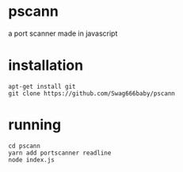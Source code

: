 # pscann
a port scanner made in javascript 

# installation 
```
apt-get install git
git clone https://github.com/Swag666baby/pscann
```

# running 
```
cd pscann
yarn add portscanner readline 
node index.js
```
